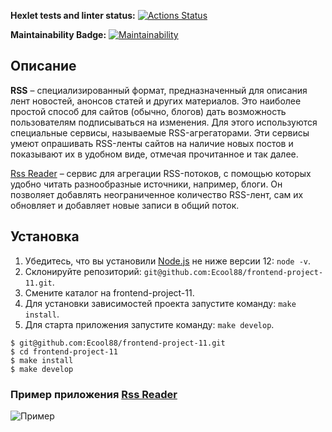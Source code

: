 **Hexlet tests and linter status:**
[![Actions Status](https://github.com/Ecool88/frontend-project-11/workflows/hexlet-check/badge.svg)](https://github.com/Ecool88/frontend-project-11/actions)

**Maintainability Badge:**
[![Maintainability](https://api.codeclimate.com/v1/badges/99840e96609167a548c1/maintainability)](https://codeclimate.com/github/Ecool88/frontend-project-11/maintainability)

## Описание
**RSS** – специализированный формат, предназначенный для описания лент новостей, анонсов статей и других материалов. Это наиболее простой способ для сайтов (обычно, блогов) дать возможность пользователям подписываться на изменения. Для этого используются специальные сервисы, называемые RSS-агрегаторами. Эти сервисы умеют опрашивать RSS-ленты сайтов на наличие новых постов и показывают их в удобном виде, отмечая прочитанное и так далее.

[Rss Reader](https://frontend-project-11-flame.vercel.app/)  – сервис для агрегации RSS-потоков, с помощью которых удобно читать разнообразные источники, например, блоги. Он позволяет добавлять неограниченное количество RSS-лент, сам их обновляет и добавляет новые записи в общий поток.

## Установка
1. Убедитесь, что вы установили [Node.js](https://nodejs.org/en/) не ниже версии 12: ```node -v```.
2. Склонируйте репозиторий: ```git@github.com:Ecool88/frontend-project-11.git```.
3. Смените каталог на frontend-project-11.
4. Для установки зависимостей проекта запустите команду: ```make install```.
5. Для старта приложения запустите команду: ```make develop```.

```shell
$ git@github.com:Ecool88/frontend-project-11.git
$ cd frontend-project-11
$ make install
$ make develop
```

### Пример приложения [Rss Reader](https://frontend-project-11-flame.vercel.app/)

![Пример](https://raw.githubusercontent.com/Ecool88/frontend-project-11/main/src/assets/images/example.png)
